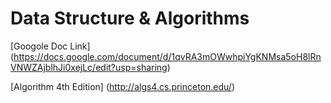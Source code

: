 # Data Structure & Algorithms

[Googole Doc Link]
(https://docs.google.com/document/d/1qvRA3mOWwhpiYgKNMsa5oH8lRnVNWZAjblhJi0xejLc/edit?usp=sharing)

[Algorithm 4th Edition]
(http://algs4.cs.princeton.edu/)